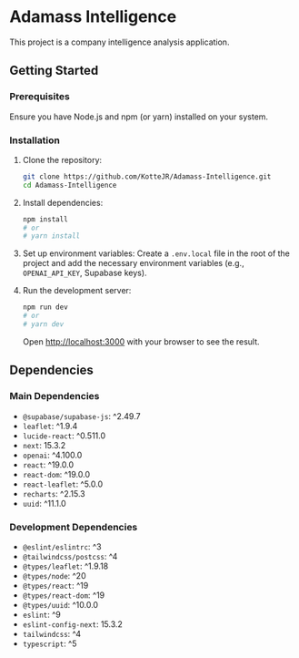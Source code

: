 # Adamass Intelligence

This project is a company intelligence analysis application.

## Getting Started

### Prerequisites

Ensure you have Node.js and npm (or yarn) installed on your system.

### Installation

1.  Clone the repository:
    ```bash
    git clone https://github.com/KotteJR/Adamass-Intelligence.git
    cd Adamass-Intelligence
    ```
2.  Install dependencies:
    ```bash
    npm install
    # or
    # yarn install
    ```
3.  Set up environment variables:
    Create a `.env.local` file in the root of the project and add the necessary environment variables (e.g., `OPENAI_API_KEY`, Supabase keys).

4.  Run the development server:
    ```bash
    npm run dev
    # or
    # yarn dev
    ```
    Open [http://localhost:3000](http://localhost:3000) with your browser to see the result.

## Dependencies

### Main Dependencies
*   `@supabase/supabase-js`: ^2.49.7
*   `leaflet`: ^1.9.4
*   `lucide-react`: ^0.511.0
*   `next`: 15.3.2
*   `openai`: ^4.100.0
*   `react`: ^19.0.0
*   `react-dom`: ^19.0.0
*   `react-leaflet`: ^5.0.0
*   `recharts`: ^2.15.3
*   `uuid`: ^11.1.0

### Development Dependencies
*   `@eslint/eslintrc`: ^3
*   `@tailwindcss/postcss`: ^4
*   `@types/leaflet`: ^1.9.18
*   `@types/node`: ^20
*   `@types/react`: ^19
*   `@types/react-dom`: ^19
*   `@types/uuid`: ^10.0.0
*   `eslint`: ^9
*   `eslint-config-next`: 15.3.2
*   `tailwindcss`: ^4
*   `typescript`: ^5 